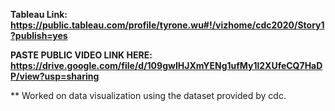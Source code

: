 
**Tableau Link: https://public.tableau.com/profile/tyrone.wu#!/vizhome/cdc2020/Story1?publish=yes**

**PASTE PUBLIC VIDEO LINK HERE: https://drive.google.com/file/d/109gwIHJXmYENg1ufMy1l2XUfeCQ7HaDP/view?usp=sharing**

** Worked on data visualization using the dataset provided by cdc.

